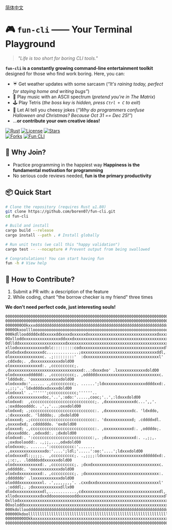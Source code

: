 [简体中文](README.md)

# 🎮 `fun-cli` —— **Your Terminal Playground**

> *"Life is too short for boring CLI tools."*

**`fun-cli` is a constantly growing command-line entertainment toolkit** designed for those who find work boring. Here, you can:
- ☔ Get weather updates with some sarcasm (*“It's raining today, perfect for staying home and writing bugs”*)
- 🎵 Play music with an ASCII spectrum (*pretend you're in The Matrix*)
- 🕹️ Play Tetris (*the boss key is hidden, press `Ctrl + C` to exit*)
- 🤖 Let AI tell you cheesy jokes (*“Why do programmers confuse Halloween and Christmas? Because Oct 31 == Dec 25!”*)
- ...**or contribute your own creative ideas!**

[![Rust](https://img.shields.io/badge/rust-%23000000.svg?style=for-the-badge&logo=rust&logoColor=white)](https://www.rust-lang.org/)
[![License](https://img.shields.io/badge/License-Apache%202.0-blue.svg)](https://opensource.org/licenses/Apache-2.0)
[![Stars](https://img.shields.io/github/stars/boren07/fun-cli?logo=github)](https://github.com/boren07/fun-cli/stargazers)  
[![Forks](https://img.shields.io/github/forks/boren07/fun-cli?logo=github)](https://github.com/boren07/fun-cli/network/members)
[![Fun CLI](https://img.shields.io/badge/fun-cli)](https://github.com/boren07/fun-cli)

## 🚀 **Why Join?**
- Practice programming in the happiest way **Happiness is the fundamental motivation for programming**
- No serious code reviews needed, **fun is the primary productivity**

## 📦 **Quick Start**
```bash
# Clone the repository (requires Rust ≥1.80)
git clone https://github.com/boren07/fun-cli.git
cd fun-cli

# Build and install
cargo build --release
cargo install --path . # Install globally

# Run unit tests (we call this "happy validation")
cargo test -- --nocapture # Prevent output from being swallowed

# Congratulations! You can start having fun
fun -h # View help
```
## 🤝 **How to Contribute?**
1. Submit a PR with: a description of the feature
2. While coding, chant "the borrow checker is my friend" three times

**We don't need perfect code, just interesting souls!**

```shell
0000000000000000000000000000000000000000000000000000000000000000000000000000000000000000000000000000
0000000000000000000000000000000000000000000000000000000000000000000000000000000000000000000000000000
0000000OOkxxxddddddddddddddddddddddddddddddddddddddddddddddddddddddddddddddddddddddddxxkkO0000000000
0000OkxoollloooooooooooooooooooooooooooooooooooooooooooooooooooooooooooooooooooooooooolllodxO0000000
000kdlloodddddxddxxxxxddxxxxdxxxxxxdxxxxxxxxxxxxxxxxxxxxxxxxxxxxxxdxxxxxxxxxxxxxxxxxxddddollodO00000
0OxlloddxxxxxxxxxxxxxxxxddxxxdxxxxxxxxxxxxxxxxxxxxxxxxxxxxxxxxxxxxxxxxxxdxxxxxxxxxxxxxxxxdddoloxO000
Odllddxxxxxxxxxxxxxxxxxxxxdxxxxxxxxxxxxxxxxxxxxxxxxxxxxxxxxxxxxxxxxxxxxxxddxxxxxxxxxxxxxxxxxdolox000
xllodxxxxxxxxxxxxdolc:::::::::codxxxxxxxxxxxxxxxxxxxxxxxxxxxxxxxxxxxxdl:,''',:odxxxxxxxxxxxxxdolok00
dlodxdxxdxxxxxxxdc..............;oxxxxxxxxxxxxxxxxxxxxxxxxxxxxxxxxddl,...','...;oxxxxxxxxxxxxxdllx00
oloxxxxxxxxxxxxxc. .;:::::::::'  :dxxxxxxxxxxxxxxxxxxxxxxxxxxxxxxxxl' .cddxdo;. ,dxxxxxxxxxxxxdoldO0
oloxxxxxxxxxxxxd:. ,cccccccccc;. ,dxxxxxxxxxxxxxxxxxxxxxxxxxxxxxxxd:..:dxxxdxo' .lxxxxxxxxxxxxdoldO0
olodxxxxxxdddddd:. ,cccccccccc;. ,odddddxxxxxxxxxxxxxxxxxxxxxxxxxxxc. 'ldddxdc. 'oxxxxxxxxxxxxdoldO0
olodxxxdo:'...... .,cccccccccc;. ......';ldxxxxxxxxxxxxxxxxxxddddxxd:. .,;:;'..'ldxddddxxdxxxxdoldO0
olodxxxl' ..'''''';cccccccccccc;''''''.. .cdxxxxxxxxxxxxxdoc,'..',:odo:'.....,cooc;'..',:ldxxxdoldO0
olodxxd:  ,cccccccccccccccccccccccccccc;. ,dxxxxxxxxxxxxdc...',,'. .:oxddooodddc. .',,'...;oxxdoldO0
olodxxd; .;cccccccccccccccccccccccccccc:. ,dxxxxxxxxxxxdc. 'ldxddo, .:dxxxxxxdc. 'lddddo;. ;dxdoldO0
oloxxxd; .;cccccccccccccccccccccccccccc:. 'dxxxxxxxxxxxd; .cddddxdl. ,oxxxxdxd; .cddddddo. 'oxdoldO0
oloxxxd; .,cccccccccccccccccccccccccccc:. ,oxxxxxxxxxxxd:. ,oddddo;. ;dxxxxdddc. ,odxxdd:. ;dxdoldO0
olodxxd:. ':cccccccccccccccccccccccccc:,. ;dxxxxxxxxxxxxd:. .,;;,. .;oxdooloodd:. .,;;,...,odxdoldO0
olodxxxo;. .......':cccccccccc:'....... .,oxxxxxxxxxxxxxxdo:'....';ldl;'.....':oo:'....';ldxxxdoldO0
olodxxxxdl:;;;;;.  ,cccccccccc;. .,;;;;:ldxxxxxxxxxxxxxxxxxxddddddxd:. .;:c:,. .lddddoddxxxxxxdoldO0
olodxxxxxxxxxxxd:. ,cccccccccc;. ;dxxdxxxxxxxxxxxxxxxxxxxxxxxxxxxxxc. ,odddddc. 'oxxxxxxxxxxxxdoldO0
olodxdxxxxxxxxxd:. ,cccccccccc;. ;dxxxxxxxxxxxxxxxxxxxxxxxxxxxxxxxx:. ;ddddddo' .lxxxxxxxxxxxxdoldO0
olodddxxxxxxxxxxl. .',,,,,,,,'. .cxxdxxdxxxxxxxxxxxxxxxxxxxxxxxxxxxl' .:odddl;. ;dxxxxxxxxxxxxdllx00
dlodxxxxxxxxxxxxdl,............,cdxxxxxxxxxxxxxxxxxxxxxxxxxxxxxxxxxdl,....'....:oxxxxxxxxxxxdxdllx00
xllodxxxxxxxxxxdxxddooooooooooddxxxxxxxxxxxxxxxxxxxxxxxxxxxxxxxxxxxxxdl:;,,,;codxxxxxxxxxxxxddoloO00
Oxllodxxxxxxxxxxxxxxxxxxxxxxxxxxxxxxxxxxxxxxxxxxxxxxxxxxxxxxxxxxxxxxxxxxxxxdxxxxxxxxxxxxxxxxdolok000
0Oxoloddxxxxxxxxxxxxxxxxxxxxxxxxxxxxxxxxxxxxxxxxxxxxxxxxxxxxxxxxxxxxxxxxxxddxxxxxxxxxxxxdddollok0000
000kdollooddddddddddddddddddddddddddddddddddddddddddddddddddddddddddddddddddddddddddddddoolloxO00000
00000OkdoollllllllllllllllllllllllllllllllllllllllllllllllllllllllllllllllllllllllllllloodxkO0000000
00000000OOkkxxxxxxxxxxxxxxxxxxxxxxxxxxxxxxxxxxxxxxxxxxxxxxxxxxxxxxxxxxxxxxxxxxxxxxxxxkkOO00000000000
0000000000000000000000000000000000000000000000000000000000000000000000000000000000000000000000000000
```

